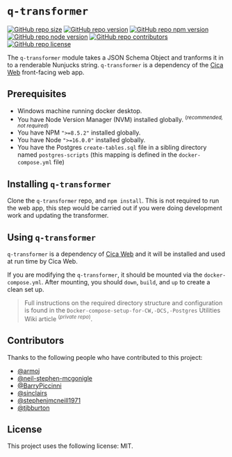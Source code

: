 # `q-transformer`
[![GitHub repo size](https://img.shields.io/github/repo-size/CriminalInjuriesCompensationAuthority/q-transformer)](https://github.com/CriminalInjuriesCompensationAuthority/q-transformer)
[![GitHub repo version](https://img.shields.io/github/package-json/v/CriminalInjuriesCompensationAuthority/q-transformer)](https://github.com/CriminalInjuriesCompensationAuthority/q-transformer/releases/latest)
[![GitHub repo npm version](https://img.shields.io/badge/npm_version->=8.5.2-blue)](https://github.com/CriminalInjuriesCompensationAuthority/q-transformer/blob/master/package.json#L7)
[![GitHub repo node version](https://img.shields.io/badge/node_version->=16.0.0-blue)](https://github.com/CriminalInjuriesCompensationAuthority/q-transformer/blob/master/package.json#L8)
[![GitHub repo contributors](https://img.shields.io/github/contributors/CriminalInjuriesCompensationAuthority/q-transformer)](https://github.com/CriminalInjuriesCompensationAuthority/q-transformer/graphs/contributors)
[![GitHub repo license](https://img.shields.io/github/package-json/license/CriminalInjuriesCompensationAuthority/q-transformer)](https://github.com/CriminalInjuriesCompensationAuthority/q-transformer/blob/master/LICENSE)


The `q-transformer` module takes a JSON Schema Object and tranforms it in to a renderable Nunjucks string. `q-transformer` is a dependency of the [Cica Web](https://github.com/CriminalInjuriesCompensationAuthority/cica-web) front-facing web app. 

## Prerequisites
* Windows machine running docker desktop.
* You have Node Version Manager (NVM) installed globally. <sup>(_recommended, not required_)</sup>
* You have NPM `">=8.5.2"` installed globally.
* You have Node `">=16.0.0"` installed globally.
* You have the Postgres `create-tables.sql` file in a sibling directory named `postgres-scripts` (this mapping is defined in the `docker-compose.yml` file)

## Installing `q-transformer`

Clone the `q-transformer` repo, and `npm install`. This is not required to run the web app, this step would be carried out if you were doing development work and updating the transformer.

## Using `q-transformer`
`q-transformer` is a dependency of [Cica Web](https://github.com/CriminalInjuriesCompensationAuthority/cica-web) and it will be installed and used at run time by Cica Web.

If you are modifying the `q-transformer`, it should be mounted via the `docker-compose.yml`. After mounting, you should `down`, `build`, and `up` to create a clean set up.

> Full instructions on the required directory structure and configuration is found in the `Docker-compose-setup-for-CW,-DCS,-Postgres` Utilities Wiki article <sup>(_private repo_)</sup>.

## Contributors
Thanks to the following people who have contributed to this project:
* [@armoj](https://github.com/armoj)
* [@neil-stephen-mcgonigle](https://github.com/neil-stephen-mcgonigle)
* [@BarryPiccinni](https://github.com/BarryPiccinni)
* [@sinclairs](https://github.com/sinclairs)
* [@stephenjmcneill1971](https://github.com/stephenjmcneill1971)
* [@tjbburton](https://github.com/tjbburton)


## License
This project uses the following license: MIT.
